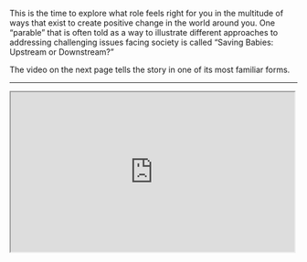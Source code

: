 This is the time to explore what role feels right for you in the multitude of ways that exist to create positive change in the world around you. One “parable” that is often told as a way to illustrate different approaches to addressing challenging issues facing society is called “Saving Babies: Upstream or Downstream?”

The video on the next page tells the story in one of its most familiar forms.

___

<iframe src='http://player.vimeo.com/video/63417881' width='497' height='280' allowfullscreen></iframe>
